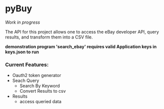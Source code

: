 # pyBuy

*Work in progress*

The API for this project allows one to access the eBay developer API, query results, and transform them into a CSV file.

**demonstration program 'search_ebay' requires valid Application keys in keys.json to run**

### Current Features:
- Oauth2 token generator
- Seach Query
    - Search By Keyword
    - Convert Results to csv
- Results
    - access queried data

